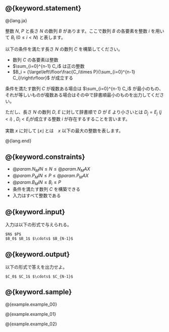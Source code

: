 ## @{keyword.statement}

@{lang.ja}

整数 $N$, $P$  と長さ $N$ の数列 $B$ があります。ここで数列 $B$ の各要素を整数 $i$ を用いて $B_i \ (0 \le i \lt N)$ と表します。

以下の条件を満たす長さ $N$ の数列 $C$ を構築してください。

- 数列 $C$ の各要素は整数
- $\sum_{i=0}^{n-1} C_i$ は正の整数
- $B_i = {\large\left\lfloor\frac{C_i\times P}{\sum_{i=0}^{n-1} C_i}\right\rfloor}$ が成立する

条件を満たす数列 $C$ が複数ある場合は $\sum_{i=0}^{n-1} C_i$ が最小のもの、それが等しいものが複数ある場合はその中で辞書順最小のものを出力してください。

ただし、長さ $N$ の数列 $D$, $E$ に対して辞書順で $D$ が $E$ より小さいとは $D_j = E_j\ (j \lt i)$ , $D_i \lt E_i$が成立する整数 $i$ が存在するすることを言います。

実数 $x$ に対して $\lfloor x \rfloor$ とは　$x$ 以下の最大の整数を表します。

@{lang.end}
## @{keyword.constraints}

- $@{param.N_MIN} \le N \le @{param.N_MAX}$
- $@{param.P_MIN} \leq P \leq @{param.P_MAX}$
- $@{param.B_MIN} \le B_i \le P$
- 条件を満たす数列 $C$ を構築できる
- 入力はすべて整数である

## @{keyword.input}

入力は以下の形式で与えられる。

```
$N$ $P$
$B_0$ $B_1$ $\cdots$ $B_{N-1}$
```

## @{keyword.output}

以下の形式で答えを出力せよ。

```
$C_0$ $C_1$ $\cdots$ $C_{N-1}$
```

## @{keyword.sample}

@{example.example_00}

@{example.example_01}

@{example.example_02}
